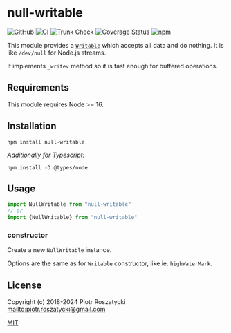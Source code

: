 # null-writable

<!-- markdownlint-disable MD013 -->

[![GitHub](https://img.shields.io/github/v/release/dex4er/js-null-writable?display_name=tag&sort=semver)](https://github.com/dex4er/js-null-writable)
[![CI](https://github.com/dex4er/js-null-writable/actions/workflows/ci.yaml/badge.svg)](https://github.com/dex4er/js-null-writable/actions/workflows/ci.yaml)
[![Trunk Check](https://github.com/dex4er/js-null-writable/actions/workflows/trunk.yaml/badge.svg)](https://github.com/dex4er/js-null-writable/actions/workflows/trunk.yaml)
[![Coverage Status](https://coveralls.io/repos/github/dex4er/js-null-writable/badge.svg)](https://coveralls.io/github/dex4er/js-null-writable)
[![npm](https://img.shields.io/npm/v/null-writable.svg)](https://www.npmjs.com/package/null-writable)

<!-- markdownlint-enable MD013 -->

This module provides a
[`Writable`](https://nodejs.org/api/stream.html#stream_writable_streams) which
accepts all data and do nothing. It is like `/dev/null` for Node.js streams.

It implements `_writev` method so it is fast enough for buffered operations.

## Requirements

This module requires Node >= 16.

## Installation

```shell
npm install null-writable
```

_Additionally for Typescript:_

```shell
npm install -D @types/node
```

## Usage

```js
import NullWritable from "null-writable"
// or
import {NullWritable} from "null-writable"
```

### constructor

Create a new `NullWritable` instance.

Options are the same as for `Writable` constructor, like ie. `highWaterMark`.

## License

Copyright (c) 2018-2024 Piotr Roszatycki <mailto:piotr.roszatycki@gmail.com>

[MIT](https://opensource.org/licenses/MIT)
